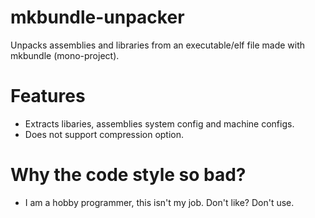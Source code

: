 # mkbundle-unpacker
Unpacks assemblies and libraries from an executable/elf file made with mkbundle (mono-project).

# Features
- Extracts libaries, assemblies system config and machine configs.
- Does not support compression option.

# Why the code style so bad?
- I am a hobby programmer, this isn't my job. Don't like? Don't use.
